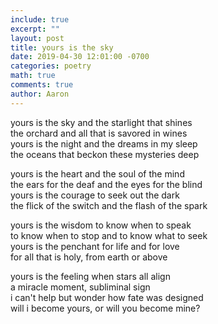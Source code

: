 ```yaml
---
include: true
excerpt: ""
layout: post
title: yours is the sky
date: 2019-04-30 12:01:00 -0700
categories: poetry
math: true
comments: true
author: Aaron
---
```



yours is the sky and the starlight that shines  
the orchard and all that is savored in wines  
yours is the night and the dreams in my sleep  
the oceans that beckon these mysteries deep  

yours is the heart and the soul of the mind  
the ears for the deaf and the eyes for the blind  
yours is the courage to seek out the dark  
the flick of the switch and the flash of the spark  

yours is the wisdom to know when to speak  
to know when to stop and to know what to seek  
yours is the penchant for life and for love  
for all that is holy, from earth or above  

yours is the feeling when stars all align  
a miracle moment, subliminal sign  
i can't help but wonder how fate was designed  
will i become yours, or will you become mine?